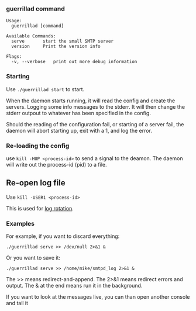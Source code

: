 
### guerrillad command

```
Usage:
  guerrillad [command]

Available Commands:
  serve       start the small SMTP server
  version     Print the version info

Flags:
  -v, --verbose   print out more debug information
```

### Starting

Use `./guerrillad start` to start.

When the daemon starts running, it will read the config and create the servers.
Logging some info messages to the stderr. It will then change the stderr outpout
to whatever has been specified in the config. 

Should the reading of the configuration fail, or starting of a server fail,
the daemon will abort starting up, exit with a 1, and log the error.

### Re-loading the config

use `kill -HUP <process-id>` to send a signal to the deamon. The daemon will
write out the process-id (pid) to a file.

## Re-open log file

Use `kill -USER1 <process-id>`

This is used for [log rotation](https://github.com/flashmob/go-guerrilla/wiki/Automatic-log-file-management-with-logrotate).

### Examples 

For example, if you want to discard everything:

`./guerrillad serve >> /dev/null 2>&1 &`

Or you want to save it:

`./guerrillad serve >> /home/mike/smtpd_log 2>&1 &`

The >> means redirect-and-append.
The 2>&1 means redirect errors and output.
The & at the end means run it in the background. 

If you want to look at the messages live, you can than open another console and tail it
